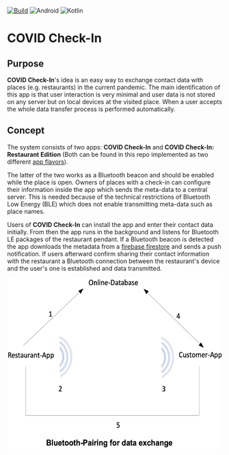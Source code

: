 [![Build](https://github.com/fonok3/COVID-Check-In/actions/workflows/main.yml/badge.svg)](https://github.com/fonok3/COVID-Check-In/actions/workflows/main.yml)
![Android](https://img.shields.io/badge/Android-3DDC84?style=for-the-badge&logo=android&logoColor=white)
![Kotlin](https://img.shields.io/bahttps://img.shields.io/badge/Kotlin-0095D5?&style=for-the-badge&logo=kotlin&logoColor=white)

# COVID Check-In
 
## Purpose
 
**COVID Check-In**'s idea is an easy way to exchange contact data with places (e.g. restaurants) in the current pandemic. The main identification of this app is that user interaction is very minimal and user data is not stored on any server but on local devices at the visited place. When a user accepts the whole data transfer process is performed automatically.
 
## Concept
 
The system consists of two apps: **COVID Check-In** and **COVID Check-In: Restaurant Edition** (Both can be found in this repo implemented as two different [app flavors](https://developer.android.com/studio/build/build-variants)).
 
The latter of the two works as a Bluetooth beacon and should be enabled while the place is open. Owners of places with a check-in can configure their information inside the app which sends the meta-data to a central server. This is needed because of the technical restrictions of Bluetooth Low Energy (BLE) which does not enable transmitting meta-data such as place names.
 
Users of **COVID Check-In** can install the app and enter their contact data initially. From then the app runs in the background and listens for Bluetooth LE packages of the restaurant pendant. If a Bluetooth beacon is detected the app downloads the metadata from a [firebase firestore](https://firebase.google.com/docs/firestore) and sends a push notification. If users afterward confirm sharing their contact information with the restaurant a Bluetooth connection between the restaurant's device and the user's one is established and data transmitted.
 
<img alt="Connection" src="documentation/img/connection.png" height="400" />
